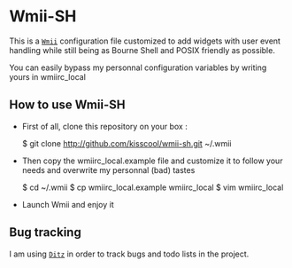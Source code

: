 Wmii-SH
=======

This is a [`Wmii`](http://wmii.suckless.org/) configuration file customized to add widgets with user event handling while still being as Bourne Shell and POSIX friendly as possible.

You can easily bypass my personnal configuration variables by writing yours in wmiirc_local

How to use Wmii-SH
------------------

* First of all, clone this repository on your box :

	$ git clone http://github.com/kisscool/wmii-sh.git ~/.wmii

* Then copy the wmiirc_local.example file and customize it to follow your needs and overwrite my personnal (bad) tastes

	$ cd ~/.wmii
	$ cp wmiirc_local.example wmiirc_local
	$ vim wmiirc_local

* Launch Wmii and enjoy it

Bug tracking
------------

I am using [`Ditz`](http://ditz.rubyforge.org/) in order to track bugs and todo lists in the project.
